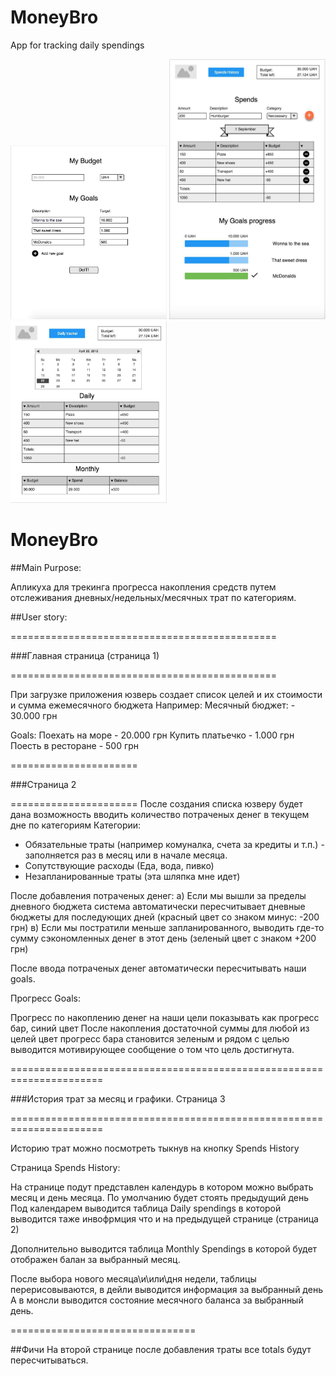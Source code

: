 # MoneyBro
App for tracking daily spendings

<img src="/mockup/page1.jpg" width="250" />
<img src="/mockup/page2.jpg" width="250" />
<img src="/mockup/page3.jpg" width="250" />


MoneyBro
========

##Main Purpose:

Апликуха для трекинга прогресса накопления средств путем отслеживания дневных/недельных/месячных трат по категориям.


##User story:

==============================================

###Главная страница (страница 1)

==============================================

При загрузке приложения юзверь создает список целей и их стоимости и сумма ежемесячного бюджета
Например:
Месячный бюджет: - 30.000 грн

Goals:
Поехать на море - 20.000 грн
Купить платьечко - 1.000 грн
Поесть в ресторане - 500 грн

======================

###Страница 2

======================
После создания списка юзверу будет дана возможность вводить количество потраченых денег в текущем дне по категориям
Категории:

- Обязательные траты (например комуналка, счета за кредиты и т.п.) - заполняется раз в месяц или в начале месяца.
- Сопутствующие расходы (Еда, вода, пивко)
- Незапланированные траты (эта шляпка мне идет)

После добавления потраченых денег:
а) Если мы вышли за пределы дневного бюджета система автоматически пересчитывает дневные бюджеты для последующих дней (красный цвет со знаком минус: -200 грн)
в) Если мы постратили меньше запланированного, выводить где-то сумму сэкономленных денег в этот день (зеленый цвет с знаком +200 грн)

После ввода потраченых денег автоматически пересчитывать наши goals.

Прогресс Goals:

Прогресс по накоплению денег на наши цели показывать как прогресс бар, синий цвет
После накопления достаточной суммы для любой из целей цвет прогресс бара становится зеленым и рядом с целью выводится мотивирующее 
сообщение о том что цель достигнута.

======================================================================

###История трат за месяц и графики. Страница 3

======================================================================

Историю трат можно посмотреть тыкнув на кнопку Spends History

Страница Spends History:

На странице подут представлен календурь в котором можно выбрать месяц и день месяца. По умолчанию будет стоять предыдущий день
Под календарем выводится таблица Daily spendings в которой выводится таже инвофрмция что и на предыдущей странице (страница 2)

Дополнительно выводится таблица Monthly Spendings в которой будет отображен балан за выбранный месяц.

После выбора нового месяца\и\или\дня недели, таблицы перерисовываются, в дейли выводится информация за выбранный день
А в монсли выводится состояние месячного баланса за выбранный день.

================================


##Фичи
На второй странице после добавления траты все totals будут пересчитываться.





